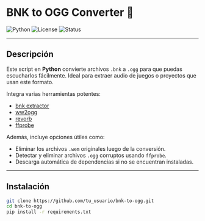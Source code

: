 # BNK to OGG Converter 🎵

![Python](https://img.shields.io/badge/python-v3.8+-blue)
![License](https://img.shields.io/badge/license-MIT-green)
![Status](https://img.shields.io/badge/status-active-brightgreen)

---

## Descripción

Este script en **Python** convierte archivos `.bnk` a `.ogg` para que puedas escucharlos fácilmente. Ideal para extraer audio de juegos o proyectos que usan este formato.

Integra varias herramientas potentes:  
- [bnk extractor]([https://github.com/eXpl0it3r/BNKExtractor](https://github.com/eXpl0it3r/bnkextr/releases/download/2.0/bnkextr.exe))  
- [ww2ogg](https://github.com/hcs64/ww2ogg/releases/download/0.24/ww2ogg024.zip)  
- [revorb](https://github.com/ItsBranK/ReVorb/releases/download/v1.0/ReVorb.exe)  
- [ffprobe](https://ffmpeg.org/download.html)  

Además, incluye opciones útiles como:  
- Eliminar los archivos `.wem` originales luego de la conversión.  
- Detectar y eliminar archivos `.ogg` corruptos usando `ffprobe`.  
- Descarga automática de dependencias si no se encuentran instaladas.

---

## Instalación

```bash
git clone https://github.com/tu_usuario/bnk-to-ogg.git
cd bnk-to-ogg
pip install -r requirements.txt
